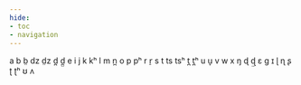 ```yaml
---
hide:
- toc
- navigation
---
```

a
b
b̤
dz
d̤z
d̪
d̪̤
e
i
j
k
kʰ
l
m
n̪
o
p
pʰ
r
r̠
s
t
ts
tsʰ
t̪
t̪ʰ
u
u̞
v
w
x
ŋ
ɖ
ɖ̤
ɛ
ɡ
ɪ
ɭ
ɳ
ʂ
ʈ
ʈʰ
ʊ
ʌ

